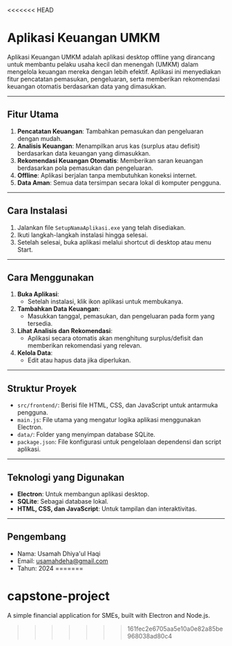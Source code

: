 <<<<<<< HEAD
# Aplikasi Keuangan UMKM

Aplikasi Keuangan UMKM adalah aplikasi desktop offline yang dirancang untuk membantu pelaku usaha kecil dan menengah (UMKM) dalam mengelola keuangan mereka dengan lebih efektif. Aplikasi ini menyediakan fitur pencatatan pemasukan, pengeluaran, serta memberikan rekomendasi keuangan otomatis berdasarkan data yang dimasukkan.

---

## **Fitur Utama**
1. **Pencatatan Keuangan**: Tambahkan pemasukan dan pengeluaran dengan mudah.
2. **Analisis Keuangan**: Menampilkan arus kas (surplus atau defisit) berdasarkan data keuangan yang dimasukkan.
3. **Rekomendasi Keuangan Otomatis**: Memberikan saran keuangan berdasarkan pola pemasukan dan pengeluaran.
4. **Offline**: Aplikasi berjalan tanpa membutuhkan koneksi internet.
5. **Data Aman**: Semua data tersimpan secara lokal di komputer pengguna.

---

## **Cara Instalasi**
1. Jalankan file `SetupNamaAplikasi.exe` yang telah disediakan.
2. Ikuti langkah-langkah instalasi hingga selesai.
3. Setelah selesai, buka aplikasi melalui shortcut di desktop atau menu Start.

---

## **Cara Menggunakan**
1. **Buka Aplikasi**:
   - Setelah instalasi, klik ikon aplikasi untuk membukanya.
2. **Tambahkan Data Keuangan**:
   - Masukkan tanggal, pemasukan, dan pengeluaran pada form yang tersedia.
3. **Lihat Analisis dan Rekomendasi**:
   - Aplikasi secara otomatis akan menghitung surplus/defisit dan memberikan rekomendasi yang relevan.
4. **Kelola Data**:
   - Edit atau hapus data jika diperlukan.

---

## **Struktur Proyek**
- `src/frontend/`: Berisi file HTML, CSS, dan JavaScript untuk antarmuka pengguna.
- `main.js`: File utama yang mengatur logika aplikasi menggunakan Electron.
- `data/`: Folder yang menyimpan database SQLite.
- `package.json`: File konfigurasi untuk pengelolaan dependensi dan script aplikasi.

---

## **Teknologi yang Digunakan**
- **Electron**: Untuk membangun aplikasi desktop.
- **SQLite**: Sebagai database lokal.
- **HTML, CSS, dan JavaScript**: Untuk tampilan dan interaktivitas.

---

## **Pengembang**
- Nama: Usamah Dhiya'ul Haqi
- Email: [usamahdeha@gmail.com](mailto:usamahdeha@gmail.com)
- Tahun: 2024
=======
# capstone-project
A simple financial application for SMEs, built with Electron and Node.js.
>>>>>>> 161fec2e6705aa5e10a0e82a85be968038ad80c4
